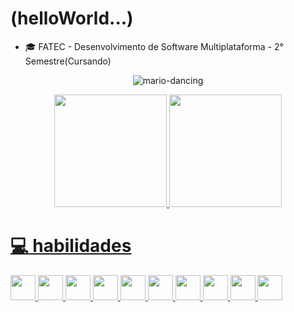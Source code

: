 # (helloWorld...)

* 🎓 FATEC - Desenvolvimento de Software Multiplataforma - 2° Semestre(Cursando)
<div align="center">

![mario-dancing](https://user-images.githubusercontent.com/112342764/218348478-d37e201f-6f2b-4a61-b5ac-62547c38def8.gif)


<a href="https://github.com/EliasBRodrigues">
<img height="180em" src="https://github-readme-stats.vercel.app/api/top-langs/?username=EliasBRodrigues&layout=compact&langs_count=7&theme=dark"/>
<img height="180em" src="https://github-readme-stats.vercel.app/api?username=EliasBRodrigues&show_icons=true&theme=dark&include_all_commits=true&count_private=true"/>
</div>

# :computer: habilidades

<div dislpay="flex">
<img src="https://cdn.jsdelivr.net/gh/devicons/devicon/icons/html5/html5-original.svg" width="40" height="40"/>
<img src="https://cdn.jsdelivr.net/gh/devicons/devicon/icons/css3/css3-original.svg"  width="40" height="40"/>
<img src="https://cdn.jsdelivr.net/gh/devicons/devicon/icons/javascript/javascript-original.svg" width="40" height="40" />
<img src="https://cdn.jsdelivr.net/gh/devicons/devicon/icons/typescript/typescript-original.svg" width="40" height="40"/>
<img src="https://cdn.jsdelivr.net/gh/devicons/devicon/icons/react/react-original.svg"  width="40" height="40"/>
<img src="https://cdn.jsdelivr.net/gh/devicons/devicon/icons/php/php-plain.svg" width="40" height="40"/>
<img src="https://cdn.jsdelivr.net/gh/devicons/devicon/icons/mysql/mysql-plain-wordmark.svg" width="40" height="40"/>
<img src="https://cdn.jsdelivr.net/gh/devicons/devicon/icons/mongodb/mongodb-plain-wordmark.svg"  width="40" height="40"/>
<img src="https://cdn.jsdelivr.net/gh/devicons/devicon/icons/nodejs/nodejs-original.svg" width="40" height="40" />
<img src="https://cdn.jsdelivr.net/gh/devicons/devicon/icons/python/python-original.svg" width="40" height="40"/>
</div>
